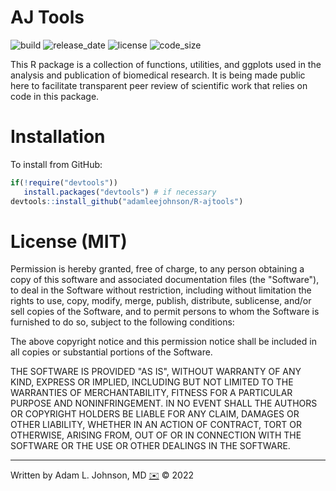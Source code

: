 # AJ Tools

![build](https://raw.githubusercontent.com/dwyl/repo-badges/main/svg/build-passing.svg)
![release_date](https://img.shields.io/github/release-date/adamleejohnson/R-ajtools)
![license](https://img.shields.io/github/license/adamleejohnson/R-ajtools)
![code_size](https://img.shields.io/github/languages/code-size/adamleejohnson/R-ajtools)

This R package is a collection of functions, utilities, and ggplots used in the analysis and publication of biomedical research. It is being made public here to facilitate transparent peer review of scientific work that relies on code in this package.

# Installation

To install from GitHub:

```r
if(!require("devtools"))
   install.packages("devtools") # if necessary
devtools::install_github("adamleejohnson/R-ajtools")
```

# License (MIT)

Permission is hereby granted, free of charge, to any person obtaining a copy
of this software and associated documentation files (the "Software"), to deal
in the Software without restriction, including without limitation the rights
to use, copy, modify, merge, publish, distribute, sublicense, and/or sell
copies of the Software, and to permit persons to whom the Software is
furnished to do so, subject to the following conditions:

The above copyright notice and this permission notice shall be included in all
copies or substantial portions of the Software.

THE SOFTWARE IS PROVIDED "AS IS", WITHOUT WARRANTY OF ANY KIND, EXPRESS OR
IMPLIED, INCLUDING BUT NOT LIMITED TO THE WARRANTIES OF MERCHANTABILITY,
FITNESS FOR A PARTICULAR PURPOSE AND NONINFRINGEMENT. IN NO EVENT SHALL THE
AUTHORS OR COPYRIGHT HOLDERS BE LIABLE FOR ANY CLAIM, DAMAGES OR OTHER
LIABILITY, WHETHER IN AN ACTION OF CONTRACT, TORT OR OTHERWISE, ARISING FROM,
OUT OF OR IN CONNECTION WITH THE SOFTWARE OR THE USE OR OTHER DEALINGS IN THE
SOFTWARE.

---

Written by Adam L. Johnson, MD [✉️](mailto:sealant.06.sirloin@icloud.com?subject=AJTools%20R%20Package) © 2022
